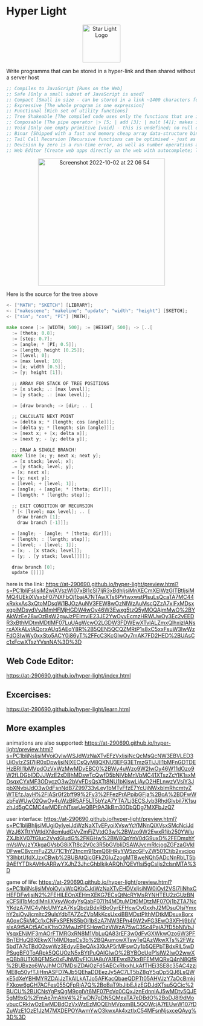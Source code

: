# Hyper Light

<p align="center">
<img  width="100" alt="Star Light Logo" src="https://user-images.githubusercontent.com/88512646/196250251-23ac72d1-e355-4d00-a714-7af7ac769586.svg" />
</p>

Write programms that can be stored in a hyper-link and then shared without a server host

```lisp
;; Compiles to JavaScript [Runs on the Web]
;; Safe [Only a small subset of JavaScript is used]
;; Compact [Small in size - can be stored in a link ~1400 characters for Game of Life implementation]
;; Expressive [The whole program is one expression]
;; Functional [Rich set of utility functions]
;; Tree Shakeable [The compiled code uses only the functions that are imported]
;; Composable [The pipe operator |> [5; | add [3]; | mult [4]]; makes it easy to compose functions]
;; Void [Only one empty primitive [void] - this is undefined; no null or NaN]
;; Binar [Shipped with a fast and memory cheap array data-structure binary array O[1] operations]
;; Tail Call Recursion [Recursive functions can be optimised - just as fast as loops]
;; Devision by zero is a run-time error, as well as number operations are validated
;; Web Editor [Create web apps directly on the web with autocomplete; logger; live preview on the side]
```

<p align="center">
<img width="336" alt="Screenshot 2022-10-02 at 22 06 54" src="https://user-images.githubusercontent.com/88512646/193471696-c2594bf6-085a-4b21-921f-06bb4f5fa0fe.png" />
</p>
Here is the source for the tree above

```go
<- ["MATH"; "SKETCH"] [LIBRARY];
<- ["makescene"; "makeline"; "update"; "width"; "height"] [SKETCH];
<- ["sin"; "cos"; "PI"] [MATH];

make scene [:= [WIDTH; 500]; := [HEIGHT; 500]; -> [..[
  := [theta; 0.8];
  := [step; 0.7];
  := [angle; * [PI; 0.5]];
  := [length; height [0.25]];
  := [level; 0];
  := [max level; 10];
  := [x; width [0.5]];
  := [y; height [1]];

  ;; ARRAY FOR STACK OF TREE POSITIONS
  := [x stack; .: [max level]];
  := [y stack; .: [max level]];

  := [draw branch; -> [dir; .. [

  ;; CALCULATE NEXT POINT
  := [delta x; * [length; cos [angle]]];
  := [delta y; * [length; sin [angle]]];
  := [next x; + [x; delta x]];
  := [next y; - [y; delta y]];

  ;; DRAW A SINGLE BRANCH!
  make line [x; y; next x; next y];
  .= [x stack; level; x];
  .= [y stack; level; y];
  = [x; next x];
  = [y; next y];
  = [level; + [level; 1]];
  = [angle; + [angle; * [theta; dir]]];
  = [length; * [length; step]];

  ;; EXIT CONDITION OF RECURSION
  ? [< [level; max level]; .. [
    draw branch [1];
    draw branch [-1]]];

  = [angle; - [angle; * [theta; dir]]];
  = [length; : [length; step]];
  = [level; - [level; 1]];
  = [x; . [x stack; level]];
  = [y; . [y stack; level]]]]];

  draw branch [0];
  update []]]]

```

here is the link:
https://at-290690.github.io/hyper-light/preview.html?s=PC1bIjFsIjsiM2wiXVszWl07xBI1cSI7IjR3xBdhIjsiMnXECmXEIWzGITBtIjsiMMQ4UEkiXVsxbF07NXFbOj1bajA7NTAwXTs6PVtwxwstPlsuLsQcaTA7MC44xRxkxAs3xQtoMDsqW1BJOzAuNV3FEW8wOzNlWzAuMscQZzA7xlFxMDsxxgpiMDsydVvJMmHFMjHGDW4wOy46W3Ewxg5tzQ5yMOQAjmMwO%2BYAkWzEe28wOzBsW2gwJzPEImvIE23JE2YwOyvEcmzHRWUwOy3Ec2vEEDR3xBthMDtmMDtlMF07LuUAgWcwO2LGDW3FDWEwXTvlALZmxQlhxizlANsrxAXkALvlAQorxAUq5AEqY8R%2B5QEN5QCQZMRtP1s8xC5xxFsuW3IwWzFdO3IwWy0xxSto5ACY0j86yT%2FFcC3KcGIwOy7mAK7FD2HED%2BUAsCc1xFcwXTszYVsnNA%3D%3D

## Web Code Editor:

https://at-290690.github.io/hyper-light/index.html

## Excercises:

https://at-290690.github.io/hyper-light/learn.html

## More examples

animations are also supported:
https://at-290690.github.io/hyper-light/preview.html?s=PC1bIjNsIjsiMVoiOyIwWSJdWzNaXTvEFzVxIjsiNcQcMsQcNW3EBVLED3UiOyIzZSI7IjR0xDpwIjsiNlXECsQyM8QKNU3EFG3ETmzGTjJJIl1bMFnGDTDEHzBRIl1bMVpdOzVxWzMwMDvEBC0%2BWy4uWzo9W2IwOy46W11dOzo9W2fLDGbIDDJJWzE2xDBhMDswTcQwfD5bNlVbMnVbMC41XTszZcYIK1sxMDsqxCYxMF3ODyczO3w2bVvFDsQsXTt8NU1bKlswLjAyO2HELnwzVVsiY3JpbXNvbiJdO3w0dFsnNdB7Z99733vLey1bMTvFfzE7YcUjNWxbImRhcmtyZWTEfzJayH%2FlASrGf2bff99%2Fy3%2FFezPrAPpibGFja%2BoA%2BDFwWzbFeWUwO2QwOy4uWzBR5AF5LT5bYzA7YTA7Lj3ECSJyb3RhdGlvbiI7K1suzhJd5gCCMC4wMDEnNTswUeQBPt9A3kBm30DbQDg7MXFbJzQ7

user interface:
https://at-290690.github.io/hyper-light/preview.html?s=PC1bIjBhIjsiMUgiOyIyeiJdWzNaXTvEFyoiXVswYcYMNnQiXVsxSMcNciJdWzJ6XTttYWtldXNlcmludGVyZmFjZVtdO3w%2BWzo9W2EwxR1jb250YWluZXJbXV07fGluc2VydGludG%2FKGHw%2BW8QpYnV0dG9uxD%2FEDmxhYmVsWyJzYXkgaGVsbG8iXTt8c2V0c3R5bGVbIiDSAWJvcmRlcjogZGFzaGVkIDFweCBvcmFuZ2U71C1hY2tncm91bmQ6IHRyYW5zcGFyZW501Ctjb2xvcjogY3lhbtUfdXJzxCBwb%2BUBAtQjcGFkZGluZzogMTBweNQh5ADcNnRbLT5b9AEfYTDkAVHkARRwYXJhZ3JhcGhbIkjkARQh7QEVflsi5gCsIjs2clsnMTA%3D

game of life:
https://at-290690.github.io/hyper-light/preview.html?s=PC1bIjNsIjsiMVoiOyIyWcQKbCJdWzNaXTvEHDVxIjsiNW0iOyI2VSI7IjNhxCHEFDFwIjsiN2%2FEHlLEOnXEHmXEKG7ECsQtNcRYMsRYNHTEU2zGUzBNxCF5Il1bMcdlMnIiXVsyWcdyYsQabF07I1t4MDtuMDt0MDtzMF07Oj1bZTA7NcYKdzA7MC4yNcUMYzA7KsQbdzBdxRBoOyrEFHcwOy0xxhJ2MDsuOlsiYmxhY2siOyJjcmltc29uIsYdbTA7ZcZVbMkKcsUxxiBBMDstPlthMDtkMDsuxBorxA0qxC5kMCc1xCNFxSPENS5bOj1bSzA7NW3EPn49W2vFG3EwO3XFHj9bIVslxA9t5ACt5ACsK1toO2MwJzPESHowOzViWzA75wC3Sc4PajA7fD5bNlVbJVsqxENjMF3mAOrFTMRGxRN8M1VbLuQA83rEF3w0dFvGXWkwOzo6W3PFBnTEHuQBXEkwXTt4MDtqxCs3b%2BQAumowXTswTeQAzWkwXTs%2FWz5bdTA7cTBdO2swWz3EdyvEBeQAk3XkAP5rMFswOy1b5QEPbTBdxRlL5wDPSugBF0ToARpk5QGUOzN5xBYtPuQAlGIwO%2BYBOcUeP1slW2IwO2wwXeQBb8UTK8QFMSc0xFJhMDvFIOUA8uYA1EEwxBZkxBFEMMQRxQ4nN8QfR%2BUBxzo6WyJhMCI7MDsiZDAiOzFd5AECxRIxxhLkAfTHEi3SE8c35AC4zzjME8g50yfTJjHmASFD7AJb5QEhaDDEezJy5AC7LT5bZ8gY5gDp5QJ6LsQWxE5dXeYBHMYRZDAiJzTkAlLkATJo5AFKacQbaeQDPTt05AHVJzY7aOcBmkjFXkow6gGH7ACFes055QFpRjA7Q%2BoBaT9bJibEJjzEGDJdXTsu5QCic%2BUCU%2BUCNsYgPsQgM9cgIVt6MF07PcVc0CQxJznEdnnlAJ5wMDtv5QJE5gM9xQ%2FmAe7mAhV4%2FwDN7gDN5QMeaTA7eDBdO%2BoDJ8l9dMovbucCRkIwOzEwMDBdOzVxWzEzMOQEhMVpxmBL5QOWcjA7fEUwW107fDZuWzE1OzE1JzM7MXDEPOYAwmYwO3kwxAk4xztIxC54MFsnNjsxceQAyg%3D%3D
